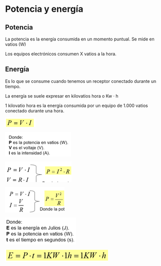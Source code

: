 # Potencia y energía

## Potencia

La potencia es la energía consumida en un momento puntual\. Se mide en vatios \(W\)

Los equipos electrónicos consumen X vatios a la hora\.

## Energía

Es lo que se consume cuando tenemos un receptor conectado durante un tiempo\.

La energía se suele expresar en kilovatios hora o Kw · h

1 kilovatio hora es la energía consumida por un equipo de 1\.000 vatios conectado durante una hora\.

![imagen](img/1_Magnitudes_electricas10.png)

![imagen](img/1_Magnitudes_electricas11.png)

![imagen](img/1_Magnitudes_electricas12.png)

![imagen](img/1_Magnitudes_electricas13.png)

![imagen](img/1_Magnitudes_electricas14.png)

![imagen](img/1_Magnitudes_electricas15.png)